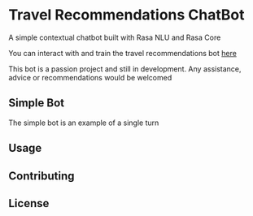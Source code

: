 # Travel Recommendations ChatBot

A simple contextual chatbot built with Rasa NLU and Rasa Core

You can interact with and train the travel recommendations bot [here](https://travelrecommendationbot.herokuapp.com/) 

This bot is a passion project and still in development. Any assistance, advice or recommendations would be welcomed

## Simple Bot

The simple bot is an example of a single turn 

## Usage


## Contributing


## License

